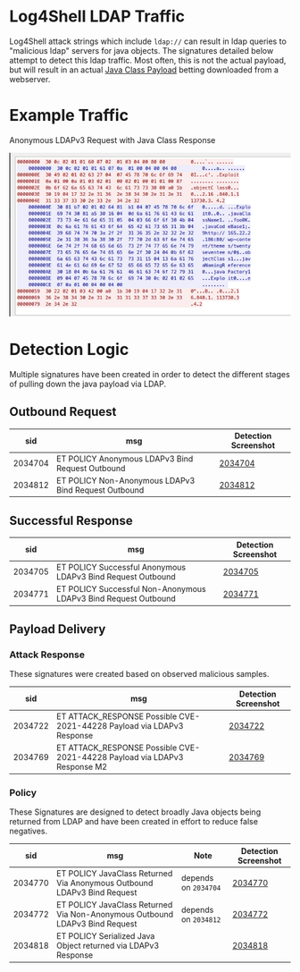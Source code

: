 # Log4Shell LDAP Traffic
Log4Shell attack strings which include `ldap://` can result in ldap queries to "malicious ldap" servers for java 
objects.  The signatures detailed below attempt to detect this ldap traffic.  Most often, this is not the actual 
payload, but will result in an actual [Java Class Payload](../Java_Class_Download/README.md) betting downloaded from a webserver. 

# Example Traffic
Anonymous LDAPv3 Request with Java Class Response  

![](images/anon_ldap_with_payload.png)

# Detection Logic
Multiple signatures have been created in order to detect the different stages of pulling down the java payload via LDAP.

## Outbound Request

| sid     | msg                                                  | Detection Screenshot                               |
|---------|------------------------------------------------------|----------------------------------------------------|
| 2034704 | ET POLICY Anonymous LDAPv3 Bind Request Outbound     | [2034704](images/anon_ldap_with_payload_request.png) |
| 2034812 | ET POLICY Non-Anonymous LDAPv3 Bind Request Outbound | [2034812](images/non-anon_ldap_request.png)          |



## Successful Response

| sid     | msg                                                             | Detection Screenshot                                |
|---------|-----------------------------------------------------------------|-----------------------------------------------------|
| 2034705 | ET POLICY Successful Anonymous LDAPv3 Bind Request Outbound     | [2034705](images/anon_ldap_with_payload_response.png) |
| 2034771 | ET POLICY Successful Non-Anonymous LDAPv3 Bind Request Outbound | [2034771](images/non-anon_ldap_response.png)          |



## Payload Delivery
### Attack Response

These signatures were created based on observed malicious samples. 

| sid     | msg                                                                       | Detection Screenshot                                         |
|---------|---------------------------------------------------------------------------|--------------------------------------------------------------|
| 2034722 | ET ATTACK_RESPONSE Possible CVE-2021-44228 Payload via LDAPv3 Response    | [2034722](images/anon_ldap_with_payload_response_payload.png)  |
| 2034769 | ET ATTACK_RESPONSE Possible CVE-2021-44228 Payload via LDAPv3 Response M2 | [2034769](images/anon_ldap_with_payload_response_payload2.png) |

### Policy
These Signatures are designed to detect broadly Java objects being returned from LDAP and have been created in effort 
to reduce false negatives. 

| sid     | msg                                                                         | Note                 | Detection Screenshot                     |
|---------|-----------------------------------------------------------------------------|----------------------|------------------------------------------|
| 2034770 | ET POLICY JavaClass Returned Via Anonymous Outbound LDAPv3 Bind Request     | depends on `2034704` | [2034770](images/ldap_javaClass.png)       |
| 2034772 | ET POLICY JavaClass Returned Via Non-Anonymous Outbound LDAPv3 Bind Request | depends on `2034812` | [2034772](images/ldap_javaClass.png)       |
| 2034818 | ET POLICY Serialized Java Object returned via LDAPv3 Response               |                      | [2034818](images/ldap_serialized_java.png) |
